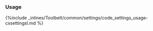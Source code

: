

### Usage



{%include _inlines/Toolbelt/common/settings/code_settings_usage-cxsettingsl.md %}




